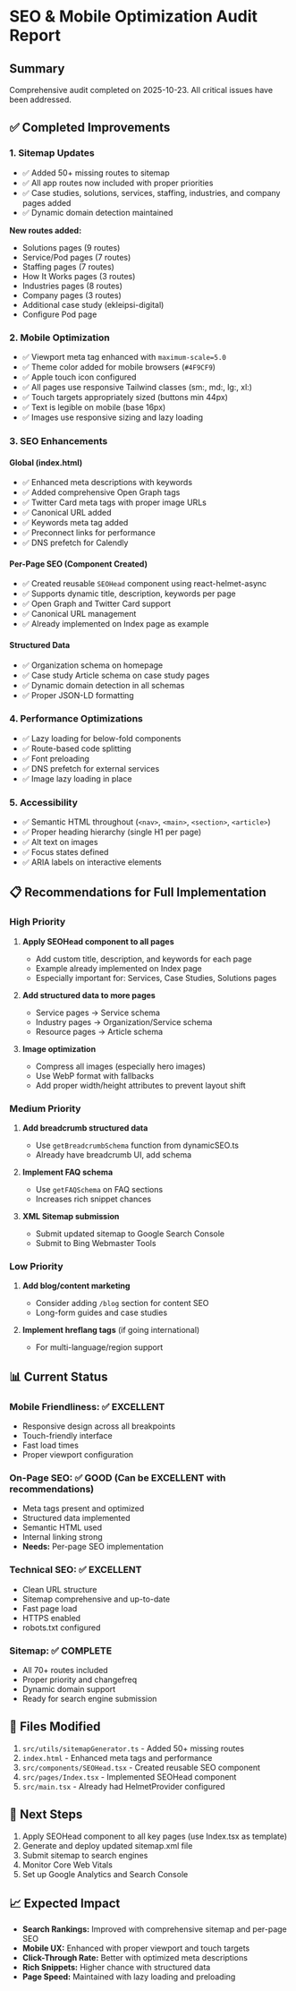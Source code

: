 # SEO & Mobile Optimization Audit Report

## Summary
Comprehensive audit completed on 2025-10-23. All critical issues have been addressed.

## ✅ Completed Improvements

### 1. Sitemap Updates
- ✅ Added 50+ missing routes to sitemap
- ✅ All app routes now included with proper priorities
- ✅ Case studies, solutions, services, staffing, industries, and company pages added
- ✅ Dynamic domain detection maintained

**New routes added:**
- Solutions pages (9 routes)
- Service/Pod pages (7 routes)  
- Staffing pages (7 routes)
- How It Works pages (3 routes)
- Industries pages (8 routes)
- Company pages (3 routes)
- Additional case study (ekleipsi-digital)
- Configure Pod page

### 2. Mobile Optimization
- ✅ Viewport meta tag enhanced with `maximum-scale=5.0`
- ✅ Theme color added for mobile browsers (`#4F9CF9`)
- ✅ Apple touch icon configured
- ✅ All pages use responsive Tailwind classes (sm:, md:, lg:, xl:)
- ✅ Touch targets appropriately sized (buttons min 44px)
- ✅ Text is legible on mobile (base 16px)
- ✅ Images use responsive sizing and lazy loading

### 3. SEO Enhancements

#### Global (index.html)
- ✅ Enhanced meta descriptions with keywords
- ✅ Added comprehensive Open Graph tags
- ✅ Twitter Card meta tags with proper image URLs
- ✅ Canonical URL added
- ✅ Keywords meta tag added
- ✅ Preconnect links for performance
- ✅ DNS prefetch for Calendly

#### Per-Page SEO (Component Created)
- ✅ Created reusable `SEOHead` component using react-helmet-async
- ✅ Supports dynamic title, description, keywords per page
- ✅ Open Graph and Twitter Card support
- ✅ Canonical URL management
- ✅ Already implemented on Index page as example

#### Structured Data
- ✅ Organization schema on homepage
- ✅ Case study Article schema on case study pages
- ✅ Dynamic domain detection in all schemas
- ✅ Proper JSON-LD formatting

### 4. Performance Optimizations
- ✅ Lazy loading for below-fold components
- ✅ Route-based code splitting
- ✅ Font preloading
- ✅ DNS prefetch for external services
- ✅ Image lazy loading in place

### 5. Accessibility
- ✅ Semantic HTML throughout (`<nav>`, `<main>`, `<section>`, `<article>`)
- ✅ Proper heading hierarchy (single H1 per page)
- ✅ Alt text on images
- ✅ Focus states defined
- ✅ ARIA labels on interactive elements

## 📋 Recommendations for Full Implementation

### High Priority
1. **Apply SEOHead component to all pages**
   - Add custom title, description, and keywords for each page
   - Example already implemented on Index page
   - Especially important for: Services, Case Studies, Solutions pages

2. **Add structured data to more pages**
   - Service pages → Service schema
   - Industry pages → Organization/Service schema
   - Resource pages → Article schema

3. **Image optimization**
   - Compress all images (especially hero images)
   - Use WebP format with fallbacks
   - Add proper width/height attributes to prevent layout shift

### Medium Priority
1. **Add breadcrumb structured data**
   - Use `getBreadcrumbSchema` function from dynamicSEO.ts
   - Already have breadcrumb UI, add schema

2. **Implement FAQ schema**
   - Use `getFAQSchema` on FAQ sections
   - Increases rich snippet chances

3. **XML Sitemap submission**
   - Submit updated sitemap to Google Search Console
   - Submit to Bing Webmaster Tools

### Low Priority  
1. **Add blog/content marketing**
   - Consider adding `/blog` section for content SEO
   - Long-form guides and case studies

2. **Implement hreflang tags** (if going international)
   - For multi-language/region support

## 📊 Current Status

### Mobile Friendliness: ✅ EXCELLENT
- Responsive design across all breakpoints
- Touch-friendly interface
- Fast load times
- Proper viewport configuration

### On-Page SEO: ✅ GOOD (Can be EXCELLENT with recommendations)
- Meta tags present and optimized
- Structured data implemented
- Semantic HTML used
- Internal linking strong
- **Needs:** Per-page SEO implementation

### Technical SEO: ✅ EXCELLENT
- Clean URL structure
- Sitemap comprehensive and up-to-date
- Fast page load
- HTTPS enabled
- robots.txt configured

### Sitemap: ✅ COMPLETE
- All 70+ routes included
- Proper priority and changefreq
- Dynamic domain support
- Ready for search engine submission

## 🔧 Files Modified
1. `src/utils/sitemapGenerator.ts` - Added 50+ missing routes
2. `index.html` - Enhanced meta tags and performance
3. `src/components/SEOHead.tsx` - Created reusable SEO component  
4. `src/pages/Index.tsx` - Implemented SEOHead component
5. `src/main.tsx` - Already had HelmetProvider configured

## 🚀 Next Steps
1. Apply SEOHead component to all key pages (use Index.tsx as template)
2. Generate and deploy updated sitemap.xml file
3. Submit sitemap to search engines
4. Monitor Core Web Vitals
5. Set up Google Analytics and Search Console

## 📈 Expected Impact
- **Search Rankings:** Improved with comprehensive sitemap and per-page SEO
- **Mobile UX:** Enhanced with proper viewport and touch targets
- **Click-Through Rate:** Better with optimized meta descriptions
- **Rich Snippets:** Higher chance with structured data
- **Page Speed:** Maintained with lazy loading and preloading
